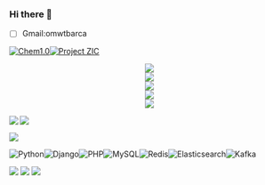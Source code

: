 ### Hi there 👋
- [ ] Gmail:omwtbarca

[![Chem1.0](https://img.shields.io/badge/Chem-1.0-192133?style=flat-square)](https://github.com/omwtbarca/Chem1.0)[![Project ZIC](https://img.shields.io/badge/Project-ZIC-192133?style=flat-square)](https://github.com/omwtbarca/Project-ZIC)

<div align="center"> <img src="https://metrics.lecoq.io/omwtbarca?template=classic&config.timezone=Asia%2FShanghai"> </div>
<div align="center"> <img src="https://github-profile-trophy.vercel.app/?username=omwtbarca" /> </div>

<div align="center"> <img src="https://visitor-badge.glitch.me/badge?page_id=omwtbarca" /> </div>

<div align="center"> <img src="https://activity-graph.herokuapp.com/graph?username=omwtbarca&theme=xcode" /> </div>

<div align="center"> <img src="https://github-readme-streak-stats.herokuapp.com/?user=omwtbarca" /> </div>


![](https://indify.co/widgets/live/button/qOHY0mjFYGqtk12iWqWu)
<img align="left" src="https://github-readme-stats.vercel.app/api?username=omwtbarca&include_all_commits=true&count_private-true&custom_title=omwtbarca'%20GitHub%20Stats&line_height=30&show_icons=true&hide_border=true&bg_color=192133&title_color=efb752&icon_color=efb752&text_color=70bed9">

![](https://github-readme-stats.vercel.app/api/top-langs/?username=omwtbarca)

![Python](https://img.shields.io/badge/-Python-192133?style=flat-square&logo=python&logoColor=white)![Django](https://img.shields.io/badge/-Django-192133?style=flat-square&logo=figma&logoColor=white)![PHP](https://img.shields.io/badge/-PHP-192133?style=flat-square&logo=figma&logoColor=white)![MySQL](https://img.shields.io/badge/-MySQL-192133?style=flat-square&logo=mysql&logoColor=white)![Redis](https://img.shields.io/badge/-Redis-192133?style=flat-square&logo=redis&logoColor=white)![Elasticsearch](https://img.shields.io/badge/-Elasticsearch-192133?style=flat-square&logo=elasticsearch&logoColor=white)![Kafka](https://img.shields.io/badge/-Kafka-192133?style=flat-square&logo=apache-kafka&logoColor=white)





<span > <img src="https://img.shields.io/badge/-HTML5-E34F26?style=flat-square&logo=html5&logoColor=white" /> <img src="https://img.shields.io/badge/-CSS3-1572B6?style=flat-square&logo=css3" /> <img src="https://img.shields.io/badge/-JavaScript-oringe?style=flat-square&logo=javascript" /> </span>


